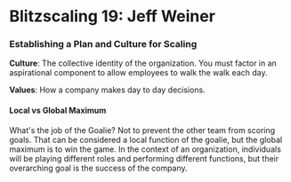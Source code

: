 # Blitzscaling 19: Jeff Weiner 

### Establishing a Plan and Culture for Scaling

**Culture**: The collective identity of the organization. You must factor in an aspirational component to allow employees to walk the walk each day.

**Values**: How a company makes day to day decisions. 

#### Local vs Global Maximum

What's the job of the Goalie? Not to prevent the other team from scoring goals. That can be considered a local function of the goalie, but the global maximum is to win the game. In the context of an organization, individuals will be playing different roles and performing different functions, but their overarching goal is the success of the company.